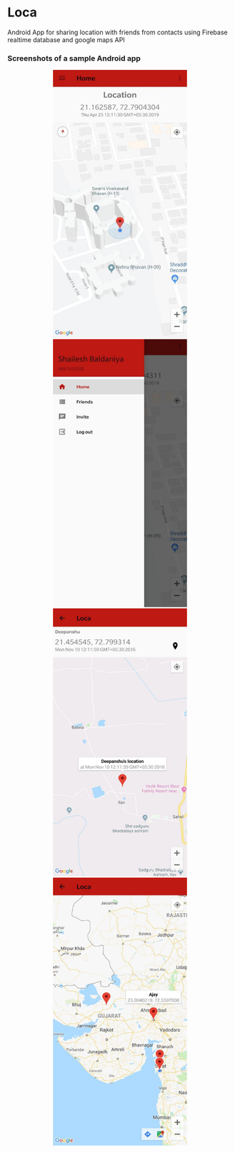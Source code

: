 # Loca 
Android App for sharing location with friends from contacts using Firebase realtime database and google maps API

### Screenshots of a sample Android app

<p align="center">
  <img src="https://github.com/Shailesh351/Loca/raw/master/demo-1.jpg" height = "600" width="300">
  <img src="https://github.com/Shailesh351/Loca/raw/master/demo-2.jpg" height = "600" width="300">
  <img src="https://github.com/Shailesh351/Loca/raw/master/demo-3.jpg" height = "600" width="300">
  <img src="https://github.com/Shailesh351/Loca/raw/master/demo-4.jpg" height = "600" width="300">
</p>
